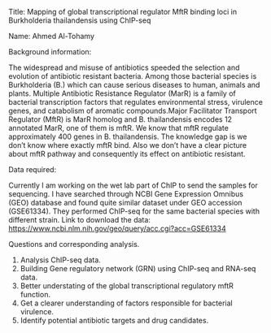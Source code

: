 Title: Mapping of global transcriptional regulator MftR binding loci in Burkholderia thailandensis using ChIP-seq   

Name: Ahmed Al-Tohamy

Background information: 

The widespread and misuse of antibiotics speeded the selection and evolution of antibiotic resistant bacteria. 
Among those bacterial species is Burkholderia (B.) which can cause serious diseases to human, animals and plants. Multiple Antibiotic Resistance Regulator (MarR) is a family of bacterial transcription factors that regulates environmental stress, virulence genes, and catabolism of aromatic compounds.Major Facilitator Transport Regulator (MftR) is MarR homolog and B. thailandensis encodes 12 annotated MarR, one of them is mftR. We know that mftR regulate approximately 400 genes in B. thailandensis. The knowledge gap is we don’t know where exactly mftR bind. Also we don’t have a clear picture about mftR pathway and consequently its effect on antibiotic resistant.



Data required: 

Currently I am working on the wet lab part of ChIP to send the samples for sequencing. I have searched through NCBI Gene Expression Omnibus (GEO) database and found quite similar dataset under GEO accession (GSE61334). They performed ChIP-seq for the same bacterial species with different strain.
Link to download the data: 
https://www.ncbi.nlm.nih.gov/geo/query/acc.cgi?acc=GSE61334

Questions and corresponding analysis.

1)	Analysis ChIP-seq data.
2)	Building Gene regulatory network (GRN) using ChIP-seq and RNA-seq data.
3)	Better understating of the global transcriptional regulatory mftR function.
4)	Get a clearer understanding of factors responsible for bacterial virulence.
5)	Identify potential antibiotic targets and drug candidates.

